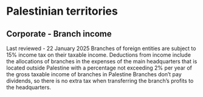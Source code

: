 # Palestinian territories
## Corporate - Branch income
Last reviewed - 22 January 2025
Branches of foreign entities are subject to 15% income tax on their taxable income.
Deductions from income include the allocations of branches in the expenses of the main headquarters that is located outside Palestine with a percentage not exceeding 2% per year of the gross taxable income of branches in Palestine
Branches don’t pay dividends, so there is no extra tax when transferring the branch’s profits to the headquarters.
